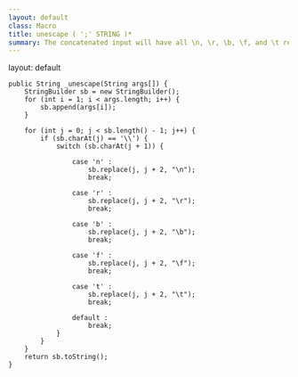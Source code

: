 ```yaml
---
layout: default
class: Macro
title: unescape ( ';' STRING )*
summary: The concatenated input will have all \n, \r, \b, \f, and \t replaced with their control code.
---
```

layout: default



	public String _unescape(String args[]) {
		StringBuilder sb = new StringBuilder();
		for (int i = 1; i < args.length; i++) {
			sb.append(args[i]);
		}

		for (int j = 0; j < sb.length() - 1; j++) {
			if (sb.charAt(j) == '\\') {
				switch (sb.charAt(j + 1)) {

					case 'n' :
						sb.replace(j, j + 2, "\n");
						break;

					case 'r' :
						sb.replace(j, j + 2, "\r");
						break;

					case 'b' :
						sb.replace(j, j + 2, "\b");
						break;

					case 'f' :
						sb.replace(j, j + 2, "\f");
						break;

					case 't' :
						sb.replace(j, j + 2, "\t");
						break;

					default :
						break;
				}
			}
		}
		return sb.toString();
	}
